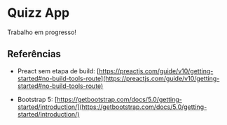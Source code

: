 # Quizz App

Trabalho em progresso!

## Referências

* Preact sem etapa de build: [https://preactjs.com/guide/v10/getting-started#no-build-tools-route](https://preactjs.com/guide/v10/getting-started#no-build-tools-route)

* Bootstrap 5: [https://getbootstrap.com/docs/5.0/getting-started/introduction/](https://getbootstrap.com/docs/5.0/getting-started/introduction/)
